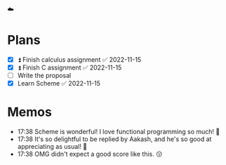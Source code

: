 ☁️

# Plans

- [x] ⏫ Finish calculus assignment ✅ 2022-11-15
- [x] ⏫ Finish C assignment ✅ 2022-11-15
- [ ] Write the proposal
- [x] Learn Scheme ✅ 2022-11-15

# Memos

- 17:38 Scheme is wonderful! I love functional programming so much! 🥰
- 17:38 It's so delightful to be replied by Aakash, and he's so good at appreciating as usual! 🥰
- 17:38 OMG didn't expect a good score like this. 😗